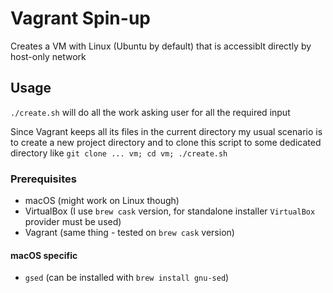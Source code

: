 # Vagrant Spin-up

Creates a VM with Linux (Ubuntu by default) that is accessiblt directly by host-only network

## Usage
`./create.sh` will do all the work asking user for all the required input

Since Vagrant keeps all its files in the current directory my usual scenario is to create a new project directory and to clone this script to some dedicated directory like `git clone ... vm; cd vm; ./create.sh`

### Prerequisites
- macOS (might work on Linux though)
- VirtualBox (I use `brew cask` version, for standalone installer `VirtualBox` provider must be used)
- Vagrant (same thing - tested on `brew cask` version)

#### macOS specific
- `gsed` (can be installed with `brew install gnu-sed`)

